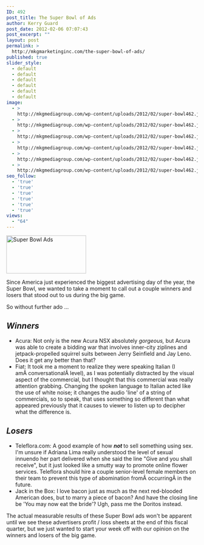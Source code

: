 ```yaml
---
ID: 492
post_title: The Super Bowl of Ads
author: Kerry Guard
post_date: 2012-02-06 07:07:43
post_excerpt: ""
layout: post
permalink: >
  http://mkgmarketinginc.com/the-super-bowl-of-ads/
published: true
slider_style:
  - default
  - default
  - default
  - default
  - default
  - default
image:
  - >
    http://mkgmediagroup.com/wp-content/uploads/2012/02/super-bowl462.jpeg
  - >
    http://mkgmediagroup.com/wp-content/uploads/2012/02/super-bowl462.jpeg
  - >
    http://mkgmediagroup.com/wp-content/uploads/2012/02/super-bowl462.jpeg
  - >
    http://mkgmediagroup.com/wp-content/uploads/2012/02/super-bowl462.jpeg
  - >
    http://mkgmediagroup.com/wp-content/uploads/2012/02/super-bowl462.jpeg
  - >
    http://mkgmediagroup.com/wp-content/uploads/2012/02/super-bowl462.jpeg
seo_follow:
  - 'true'
  - 'true'
  - 'true'
  - 'true'
  - 'true'
  - 'true'
views:
  - "64"
---
```

<p style="text-align: left;"><img class="alignleft  wp-image-495" title="super bowl 46 ads" src="http://mkgmediagroup.com/wp-content/uploads/2012/02/super-bowl46-300x143.jpg" alt="Super Bowl Ads" width="210" height="100" /></p>
<p style="text-align: left;">Since America just experienced the biggest advertising day of the year, the Super Bowl, we wanted to take a moment to call out a couple winners and losers that stood out to us during the big game.</p>
<p style="text-align: left;">So without further ado ...</p>

<h2 style="text-align: left;"><em>Winners</em></h2>
<ul style="text-align: left;">
	<li>Acura: Not only is the new Acura NSX absolutely <em>gorgeous, </em>but Acura was able to create a bidding war that involves inner-city ziplines and jetpack-propelled squirrel suits between Jerry Seinfield and Jay Leno. Does it get any better than that?</li>
	<li>Fiat: It took me a moment to realize they were speaking Italian (I amÂ conversationalÂ level), as I was potentially distracted by the visual aspect of the commercial, but I thought that this commercial was really attention grabbing. Changing the spoken language to Italian acted like the use of white noise; it changes the audio 'line' of a string of commercials, so to speak, that uses something so different than what appeared previously that it causes to viewer to listen up to decipher what the difference is.</li>
</ul>
<h2 style="text-align: left;"><em>Losers</em></h2>
<ul style="text-align: left;">
	<li>Teleflora.com: A good example of how <em><strong>not </strong></em>to sell something using sex. I'm unsure if Adriana Lima really understood the level of sexual innuendo her part delivered when she said the line "Give and you shall receive", but it just looked like a smutty way to promote online flower services. Teleflora should hire a couple senior-level female members on their team to prevent this type of abomination fromÂ occurringÂ in the future.</li>
	<li>Jack in the Box: I love bacon just as much as the next red-blooded American does, but to marry a piece of bacon? And have the closing line be 'You may now eat the bride'? Ugh, pass me the Doritos instead.</li>
</ul>
<p style="text-align: left;">The actual measurable results of these Super Bowl ads won't be apparent until we see these advertisers profit / loss sheets at the end of this fiscal quarter, but we just wanted to start your week off with our opinion on the winners and losers of the big game.</p>